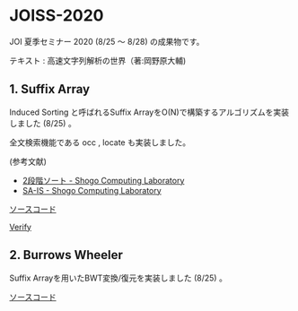 # JOISS-2020

JOI 夏季セミナー 2020 (8/25 〜 8/28) の成果物です。

テキスト : 高速文字列解析の世界（著:岡野原大輔)

## 1. Suffix Array

Induced Sorting と呼ばれるSuffix ArrayをO(N)で構築するアルゴリズムを実装しました (8/25) 。

全文検索機能である occ , locate も実装しました。

(参考文献)

- [2段階ソート - Shogo Computing Laboratory](https://shogo82148.github.io/homepage/memo/algorithm/suffix-array/two-stage.html)
- [SA-IS - Shogo Computing Laboratory](https://shogo82148.github.io/homepage/memo/algorithm/suffix-array/sa-is.html)

[ソースコード](./src/SuffixArray.cpp)

[Verify](https://onlinejudge.u-aizu.ac.jp/status/users/define_AC/submissions/1/ALDS1_14_B/judge/4792637/C++14)

## 2. Burrows Wheeler

Suffix Arrayを用いたBWT変換/復元を実装しました (8/25) 。

[ソースコード](./src/BWT.cpp)